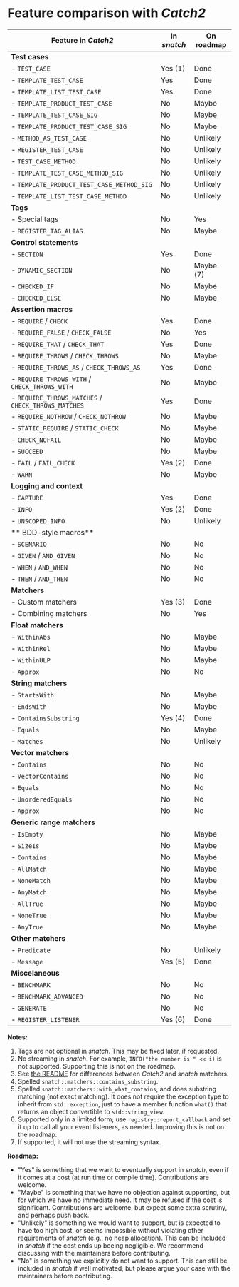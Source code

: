 # Feature comparison with _Catch2_

| Feature in _Catch2_                                 | In _snatch_   | On roadmap   |
| ----------------------------------------------------| ------------- | ------------ |
| **Test cases**                                      |               |              |
| - `TEST_CASE`                                       | Yes (1)       | Done         |
| - `TEMPLATE_TEST_CASE`                              | Yes           | Done         |
| - `TEMPLATE_LIST_TEST_CASE`                         | Yes           | Done         |
| - `TEMPLATE_PRODUCT_TEST_CASE`                      | No            | Maybe        |
| - `TEMPLATE_TEST_CASE_SIG`                          | No            | Maybe        |
| - `TEMPLATE_PRODUCT_TEST_CASE_SIG`                  | No            | Maybe        |
| - `METHOD_AS_TEST_CASE`                             | No            | Unlikely     |
| - `REGISTER_TEST_CASE`                              | No            | Unlikely     |
| - `TEST_CASE_METHOD`                                | No            | Unlikely     |
| - `TEMPLATE_TEST_CASE_METHOD_SIG`                   | No            | Unlikely     |
| - `TEMPLATE_PRODUCT_TEST_CASE_METHOD_SIG`           | No            | Unlikely     |
| - `TEMPLATE_LIST_TEST_CASE_METHOD`                  | No            | Unlikely     |
| **Tags**                                            |               |              |
| - Special tags                                      | No            | Yes          |
| - `REGISTER_TAG_ALIAS`                              | No            | Maybe        |
| **Control statements**                              |               |              |
| - `SECTION`                                         | Yes           | Done         |
| - `DYNAMIC_SECTION`                                 | No            | Maybe (7)    |
| - `CHECKED_IF`                                      | No            | Maybe        |
| - `CHECKED_ELSE`                                    | No            | Maybe        |
| **Assertion macros**                                |               |              |
| - `REQUIRE` / `CHECK`                               | Yes           | Done         |
| - `REQUIRE_FALSE` / `CHECK_FALSE`                   | No            | Yes          |
| - `REQUIRE_THAT` / `CHECK_THAT`                     | Yes           | Done         |
| - `REQUIRE_THROWS` / `CHECK_THROWS`                 | No            | Maybe        |
| - `REQUIRE_THROWS_AS` / `CHECK_THROWS_AS`           | Yes           | Done         |
| - `REQUIRE_THROWS_WITH` / `CHECK_THROWS_WITH`       | No            | Maybe        |
| - `REQUIRE_THROWS_MATCHES` / `CHECK_THROWS_MATCHES` | Yes           | Done         |
| - `REQUIRE_NOTHROW` / `CHECK_NOTHROW`               | No            | Maybe        |
| - `STATIC_REQUIRE` / `STATIC_CHECK`                 | No            | Maybe        |
| - `CHECK_NOFAIL`                                    | No            | Maybe        |
| - `SUCCEED`                                         | No            | Maybe        |
| - `FAIL` / `FAIL_CHECK`                             | Yes (2)       | Done         |
| - `WARN`                                            | No            | Maybe        |
| **Logging and context**                             |               |              |
| - `CAPTURE`                                         | Yes           | Done         |
| - `INFO`                                            | Yes (2)       | Done         |
| - `UNSCOPED_INFO`                                   | No            | Unlikely     |
| ** BDD-style macros**                               |               |              |
| - `SCENARIO`                                        | No            | No           |
| - `GIVEN` / `AND_GIVEN`                             | No            | No           |
| - `WHEN` / `AND_WHEN`                               | No            | No           |
| - `THEN` / `AND_THEN`                               | No            | No           |
| **Matchers**                                        |               |              |
| - Custom matchers                                   | Yes (3)       | Done         |
| - Combining matchers                                | No            | Yes          |
| **Float matchers**                                  |               |              |
| - `WithinAbs`                                       | No            | Maybe        |
| - `WithinRel`                                       | No            | Maybe        |
| - `WithinULP`                                       | No            | Maybe        |
| - `Approx`                                          | No            | No           |
| **String matchers**                                 |               |              |
| - `StartsWith`                                      | No            | Maybe        |
| - `EndsWith`                                        | No            | Maybe        |
| - `ContainsSubstring`                               | Yes (4)       | Done         |
| - `Equals`                                          | No            | Maybe        |
| - `Matches`                                         | No            | Unlikely     |
| **Vector matchers**                                 |               |              |
| - `Contains`                                        | No            | No           |
| - `VectorContains`                                  | No            | No           |
| - `Equals`                                          | No            | No           |
| - `UnorderedEquals`                                 | No            | No           |
| - `Approx`                                          | No            | No           |
| **Generic range matchers**                          |               |              |
| - `IsEmpty`                                         | No            | Maybe        |
| - `SizeIs`                                          | No            | Maybe        |
| - `Contains`                                        | No            | Maybe        |
| - `AllMatch`                                        | No            | Maybe        |
| - `NoneMatch`                                       | No            | Maybe        |
| - `AnyMatch`                                        | No            | Maybe        |
| - `AllTrue`                                         | No            | Maybe        |
| - `NoneTrue`                                        | No            | Maybe        |
| - `AnyTrue`                                         | No            | Maybe        |
| **Other matchers**                                  |               |              |
| - `Predicate`                                       | No            | Unlikely     |
| - `Message`                                         | Yes (5)       | Done         |
| **Miscelaneous**                                    |               |              |
| - `BENCHMARK`                                       | No            | No           |
| - `BENCHMARK_ADVANCED`                              | No            | No           |
| - `GENERATE`                                        | No            | No           |
| - `REGISTER_LISTENER`                               | Yes (6)       | Done         |

**Notes:**
 1. Tags are not optional in _snatch_. This may be fixed later, if requested.
 2. No streaming in _snatch_. For example, `INFO("the number is " << i)` is not supported. Supporting this is not on the roadmap.
 3. See [the README](README.md#matchers) for differences between _Catch2_ and _snatch_ matchers.
 4. Spelled `snatch::matchers::contains_substring`.
 5. Spelled `snatch::matchers::with_what_contains`, and does substring matching (not exact matching). It does not require the exception type to inherit from `std::exception`, just to have a member function `what()` that returns an object convertible to `std::string_view`.
 6. Supported only in a limited form; use `registry::report_callback` and set it up to call all your event listeners, as needed. Improving this is not on the roadmap.
 7. If supported, it will not use the streaming syntax.

**Roadmap:**
 - "Yes" is something that we want to eventually support in _snatch_, even if it comes at a cost (at run time or compile time). Contributions are welcome.
 - "Maybe" is something that we have no objection against supporting, but for which we have no immediate need. It may be refused if the cost is significant. Contributions are welcome, but expect some extra scrutiny, and perhaps push back.
 - "Unlikely" is something we would want to support, but is expected to have too high cost, or seems impossible without violating other requirements of _snatch_ (e.g., no heap allocation). This can be included in _snatch_ if the cost ends up beeing negligible. We recommend discussing with the maintainers before contributing.
 - "No" is something we explicitly do not want to support. This can still be included in _snatch_ if well motivated, but please argue your case with the maintainers before contributing.
